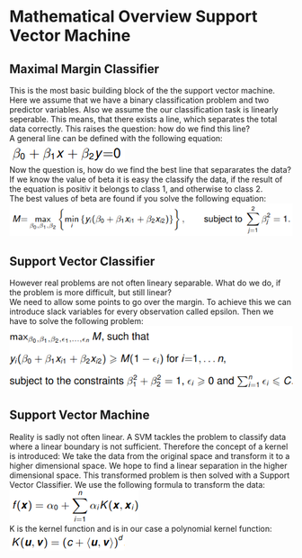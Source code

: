 # Mathematical Overview Support Vector Machine

## Maximal Margin Classifier
This is the most basic building block of the the support vector machine.  
Here we assume that we have a binary classification problem and two predictor
variables. Also we assume the our classification task is linearly seperable.
This means, that there exists a line, which separates the total data correctly.
This raises the question: how do we find this line?  
A general line can be defined with the following equation:  
![](linear_equation.png)  
Now the question is, how do we find the best line that separarates the data?
If we know the value of beta it is easy the classify the data, if the result of
the equation is positiv it belongs to class 1, and otherwise to class 2.  
The best values of beta are found if you solve the following equation:
![](maximin.png)  

## Support Vector Classifier
However real problems are not often lineary separable. What do we do, if the 
problem is more difficult, but still linear?  
We need to allow some points to go over the margin. To achieve this we can
introduce slack variables for every observation called epsilon.
Then we have to solve the following problem:  
![](svc.png)  

## Support Vector Machine
Reality is sadly not often linear. A SVM tackles the problem to classify data
where a linear boundary is not sufficient. Therefore the concept of a kernel is
introduced:
We take the data from the original space and transform it to a higher 
dimensional space. We hope to find a linear separation in the higher dimensional
space. This transformed problem is then solved with a Support Vector Classifier.
We use the following formula to transform the data:  
![](svm.png)  
K is the kernel function and is in our case a polynomial kernel function:  
![](poly_kernel.png)  
